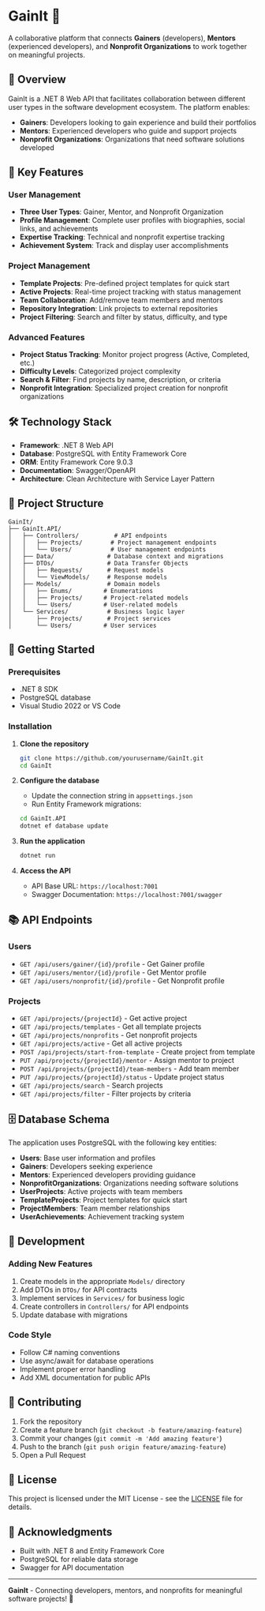 # GainIt 🚀

A collaborative platform that connects **Gainers** (developers), **Mentors** (experienced developers), and **Nonprofit Organizations** to work together on meaningful projects.

## 🌟 Overview

GainIt is a .NET 8 Web API that facilitates collaboration between different user types in the software development ecosystem. The platform enables:

- **Gainers**: Developers looking to gain experience and build their portfolios
- **Mentors**: Experienced developers who guide and support projects
- **Nonprofit Organizations**: Organizations that need software solutions developed

## 🎯 Key Features

### User Management
- **Three User Types**: Gainer, Mentor, and Nonprofit Organization
- **Profile Management**: Complete user profiles with biographies, social links, and achievements
- **Expertise Tracking**: Technical and nonprofit expertise tracking
- **Achievement System**: Track and display user accomplishments

### Project Management
- **Template Projects**: Pre-defined project templates for quick start
- **Active Projects**: Real-time project tracking with status management
- **Team Collaboration**: Add/remove team members and mentors
- **Repository Integration**: Link projects to external repositories
- **Project Filtering**: Search and filter by status, difficulty, and type

### Advanced Features
- **Project Status Tracking**: Monitor project progress (Active, Completed, etc.)
- **Difficulty Levels**: Categorized project complexity
- **Search & Filter**: Find projects by name, description, or criteria
- **Nonprofit Integration**: Specialized project creation for nonprofit organizations

## 🛠 Technology Stack

- **Framework**: .NET 8 Web API
- **Database**: PostgreSQL with Entity Framework Core
- **ORM**: Entity Framework Core 9.0.3
- **Documentation**: Swagger/OpenAPI
- **Architecture**: Clean Architecture with Service Layer Pattern

## 📁 Project Structure

```
GainIt/
├── GainIt.API/
│   ├── Controllers/          # API endpoints
│   │   ├── Projects/        # Project management endpoints
│   │   └── Users/           # User management endpoints
│   ├── Data/               # Database context and migrations
│   ├── DTOs/               # Data Transfer Objects
│   │   ├── Requests/       # Request models
│   │   └── ViewModels/     # Response models
│   ├── Models/             # Domain models
│   │   ├── Enums/         # Enumerations
│   │   ├── Projects/      # Project-related models
│   │   └── Users/         # User-related models
│   └── Services/           # Business logic layer
│       ├── Projects/       # Project services
│       └── Users/         # User services
```

## 🚀 Getting Started

### Prerequisites

- .NET 8 SDK
- PostgreSQL database
- Visual Studio 2022 or VS Code

### Installation

1. **Clone the repository**
   ```bash
   git clone https://github.com/yourusername/GainIt.git
   cd GainIt
   ```

2. **Configure the database**
   - Update the connection string in `appsettings.json`
   - Run Entity Framework migrations:
   ```bash
   cd GainIt.API
   dotnet ef database update
   ```

3. **Run the application**
   ```bash
   dotnet run
   ```

4. **Access the API**
   - API Base URL: `https://localhost:7001`
   - Swagger Documentation: `https://localhost:7001/swagger`

## 📚 API Endpoints

### Users
- `GET /api/users/gainer/{id}/profile` - Get Gainer profile
- `GET /api/users/mentor/{id}/profile` - Get Mentor profile  
- `GET /api/users/nonprofit/{id}/profile` - Get Nonprofit profile

### Projects
- `GET /api/projects/{projectId}` - Get active project
- `GET /api/projects/templates` - Get all template projects
- `GET /api/projects/nonprofits` - Get nonprofit projects
- `GET /api/projects/active` - Get all active projects
- `POST /api/projects/start-from-template` - Create project from template
- `PUT /api/projects/{projectId}/mentor` - Assign mentor to project
- `POST /api/projects/{projectId}/team-members` - Add team member
- `PUT /api/projects/{projectId}/status` - Update project status
- `GET /api/projects/search` - Search projects
- `GET /api/projects/filter` - Filter projects by criteria

## 🗄 Database Schema

The application uses PostgreSQL with the following key entities:

- **Users**: Base user information and profiles
- **Gainers**: Developers seeking experience
- **Mentors**: Experienced developers providing guidance
- **NonprofitOrganizations**: Organizations needing software solutions
- **UserProjects**: Active projects with team members
- **TemplateProjects**: Project templates for quick start
- **ProjectMembers**: Team member relationships
- **UserAchievements**: Achievement tracking system

## 🔧 Development

### Adding New Features
1. Create models in the appropriate `Models/` directory
2. Add DTOs in `DTOs/` for API contracts
3. Implement services in `Services/` for business logic
4. Create controllers in `Controllers/` for API endpoints
5. Update database with migrations

### Code Style
- Follow C# naming conventions
- Use async/await for database operations
- Implement proper error handling
- Add XML documentation for public APIs

## 🤝 Contributing

1. Fork the repository
2. Create a feature branch (`git checkout -b feature/amazing-feature`)
3. Commit your changes (`git commit -m 'Add amazing feature'`)
4. Push to the branch (`git push origin feature/amazing-feature`)
5. Open a Pull Request

## 📄 License

This project is licensed under the MIT License - see the [LICENSE](LICENSE) file for details.

## 🙏 Acknowledgments

- Built with .NET 8 and Entity Framework Core
- PostgreSQL for reliable data storage
- Swagger for API documentation

---

**GainIt** - Connecting developers, mentors, and nonprofits for meaningful software projects! 🚀
